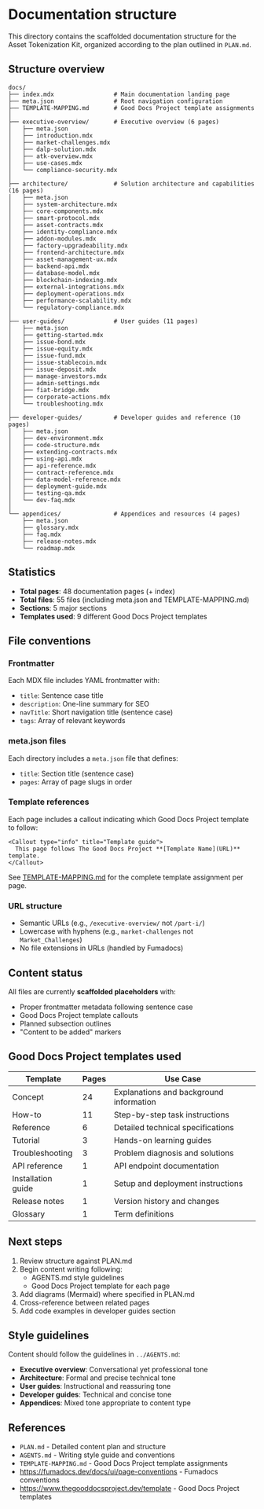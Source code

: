 # Documentation structure

This directory contains the scaffolded documentation structure for the Asset
Tokenization Kit, organized according to the plan outlined in `PLAN.md`.

## Structure overview

```
docs/
├── index.mdx                 # Main documentation landing page
├── meta.json                 # Root navigation configuration
├── TEMPLATE-MAPPING.md       # Good Docs Project template assignments
│
├── executive-overview/       # Executive overview (6 pages)
│   ├── meta.json
│   ├── introduction.mdx
│   ├── market-challenges.mdx
│   ├── dalp-solution.mdx
│   ├── atk-overview.mdx
│   ├── use-cases.mdx
│   └── compliance-security.mdx
│
├── architecture/             # Solution architecture and capabilities (16 pages)
│   ├── meta.json
│   ├── system-architecture.mdx
│   ├── core-components.mdx
│   ├── smart-protocol.mdx
│   ├── asset-contracts.mdx
│   ├── identity-compliance.mdx
│   ├── addon-modules.mdx
│   ├── factory-upgradeability.mdx
│   ├── frontend-architecture.mdx
│   ├── asset-management-ux.mdx
│   ├── backend-api.mdx
│   ├── database-model.mdx
│   ├── blockchain-indexing.mdx
│   ├── external-integrations.mdx
│   ├── deployment-operations.mdx
│   ├── performance-scalability.mdx
│   └── regulatory-compliance.mdx
│
├── user-guides/              # User guides (11 pages)
│   ├── meta.json
│   ├── getting-started.mdx
│   ├── issue-bond.mdx
│   ├── issue-equity.mdx
│   ├── issue-fund.mdx
│   ├── issue-stablecoin.mdx
│   ├── issue-deposit.mdx
│   ├── manage-investors.mdx
│   ├── admin-settings.mdx
│   ├── fiat-bridge.mdx
│   ├── corporate-actions.mdx
│   └── troubleshooting.mdx
│
├── developer-guides/         # Developer guides and reference (10 pages)
│   ├── meta.json
│   ├── dev-environment.mdx
│   ├── code-structure.mdx
│   ├── extending-contracts.mdx
│   ├── using-api.mdx
│   ├── api-reference.mdx
│   ├── contract-reference.mdx
│   ├── data-model-reference.mdx
│   ├── deployment-guide.mdx
│   ├── testing-qa.mdx
│   └── dev-faq.mdx
│
└── appendices/               # Appendices and resources (4 pages)
    ├── meta.json
    ├── glossary.mdx
    ├── faq.mdx
    ├── release-notes.mdx
    └── roadmap.mdx
```

## Statistics

- **Total pages**: 48 documentation pages (+ index)
- **Total files**: 55 files (including meta.json and TEMPLATE-MAPPING.md)
- **Sections**: 5 major sections
- **Templates used**: 9 different Good Docs Project templates

## File conventions

### Frontmatter

Each MDX file includes YAML frontmatter with:

- `title`: Sentence case title
- `description`: One-line summary for SEO
- `navTitle`: Short navigation title (sentence case)
- `tags`: Array of relevant keywords

### meta.json files

Each directory includes a `meta.json` file that defines:

- `title`: Section title (sentence case)
- `pages`: Array of page slugs in order

### Template references

Each page includes a callout indicating which Good Docs Project template to
follow:

```mdx
<Callout type="info" title="Template guide">
  This page follows The Good Docs Project **[Template Name](URL)** template.
</Callout>
```

See [TEMPLATE-MAPPING.md](./TEMPLATE-MAPPING.md) for the complete template
assignment per page.

### URL structure

- Semantic URLs (e.g., `/executive-overview/` not `/part-i/`)
- Lowercase with hyphens (e.g., `market-challenges` not `Market_Challenges`)
- No file extensions in URLs (handled by Fumadocs)

## Content status

All files are currently **scaffolded placeholders** with:

- Proper frontmatter metadata following sentence case
- Good Docs Project template callouts
- Planned subsection outlines
- "Content to be added" markers

## Good Docs Project templates used

| Template           | Pages | Use Case                                |
| ------------------ | ----- | --------------------------------------- |
| Concept            | 24    | Explanations and background information |
| How-to             | 11    | Step-by-step task instructions          |
| Reference          | 6     | Detailed technical specifications       |
| Tutorial           | 3     | Hands-on learning guides                |
| Troubleshooting    | 3     | Problem diagnosis and solutions         |
| API reference      | 1     | API endpoint documentation              |
| Installation guide | 1     | Setup and deployment instructions       |
| Release notes      | 1     | Version history and changes             |
| Glossary           | 1     | Term definitions                        |

## Next steps

1. Review structure against PLAN.md
2. Begin content writing following:
   - AGENTS.md style guidelines
   - Good Docs Project template for each page
3. Add diagrams (Mermaid) where specified in PLAN.md
4. Cross-reference between related pages
5. Add code examples in developer guides section

## Style guidelines

Content should follow the guidelines in `../AGENTS.md`:

- **Executive overview**: Conversational yet professional tone
- **Architecture**: Formal and precise technical tone
- **User guides**: Instructional and reassuring tone
- **Developer guides**: Technical and concise tone
- **Appendices**: Mixed tone appropriate to content type

## References

- `PLAN.md` - Detailed content plan and structure
- `AGENTS.md` - Writing style guide and conventions
- `TEMPLATE-MAPPING.md` - Good Docs Project template assignments
- https://fumadocs.dev/docs/ui/page-conventions - Fumadocs conventions
- https://www.thegooddocsproject.dev/template - Good Docs Project templates
